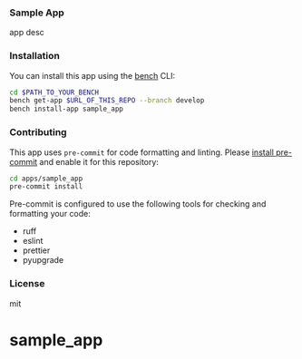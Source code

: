### Sample App

app desc

### Installation

You can install this app using the [bench](https://github.com/frappe/bench) CLI:

```bash
cd $PATH_TO_YOUR_BENCH
bench get-app $URL_OF_THIS_REPO --branch develop
bench install-app sample_app
```

### Contributing

This app uses `pre-commit` for code formatting and linting. Please [install pre-commit](https://pre-commit.com/#installation) and enable it for this repository:

```bash
cd apps/sample_app
pre-commit install
```

Pre-commit is configured to use the following tools for checking and formatting your code:

- ruff
- eslint
- prettier
- pyupgrade

### License

mit
# sample_app
